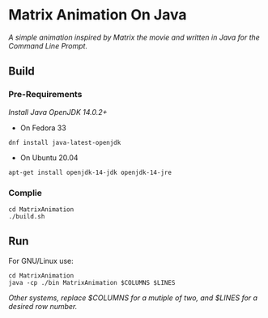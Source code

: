 # Matrix Animation On Java 

_A simple animation inspired by Matrix the movie and written in Java for the Command Line Prompt._

## Build

### Pre-Requirements

_Install Java OpenJDK 14.0.2+_

* On Fedora 33

```
dnf install java-latest-openjdk
```

* On Ubuntu 20.04

```
apt-get install openjdk-14-jdk openjdk-14-jre
```

### Complie

```
cd MatrixAnimation
./build.sh
```
## Run

For GNU/Linux use:

```
cd MatrixAnimation
java -cp ./bin MatrixAnimation $COLUMNS $LINES
```

_Other systems, replace $COLUMNS for a mutiple of two, and $LINES for a desired row number._

